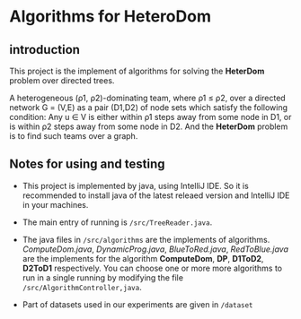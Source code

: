 # Algorithms for HeteroDom

## introduction

This project is the implement of algorithms for solving the **HeterDom** problem over directed trees.

A heterogeneous (ρ1, ρ2)-dominating team, where ρ1 ≤ ρ2, over a directed network G = (V,E) as a pair (D1,D2) of node
sets which satisfy the following condition: Any u ∈ V is either within ρ1 steps away from some node in D1, or is within
 ρ2 steps away from some node in D2. And the **HeterDom** problem is to find such teams over a graph.
 
## Notes for using and testing
* This project is implemented by java, using IntelliJ IDE. So it is recommended to install java of the latest releaed version
and IntelliJ IDE in your machines.

* The main entry of running is `/src/TreeReader.java`.

* The java files in `/src/algorithms` are the implements of algorithms. _ComputeDom.java_,
_DynamicProg.java_, _BlueToRed.java_, _RedToBlue.java_ are the implements for the algorithm 
**ComputeDom**, **DP**, **D1ToD2**, **D2ToD1** respectively. You can choose one or more more algorithms to run in a single 
running by modifying the file `/src/AlgorithmController,java`.

* Part of datasets used in our experiments are given in `/dataset`